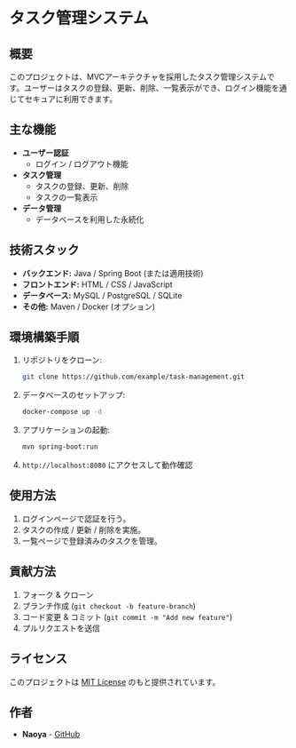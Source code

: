 # タスク管理システム

## 概要
このプロジェクトは、MVCアーキテクチャを採用したタスク管理システムです。ユーザーはタスクの登録、更新、削除、一覧表示ができ、ログイン機能を通じてセキュアに利用できます。

## 主な機能
- **ユーザー認証**
  - ログイン / ログアウト機能
- **タスク管理**
  - タスクの登録、更新、削除
  - タスクの一覧表示
- **データ管理**
  - データベースを利用した永続化

## 技術スタック
- **バックエンド:** Java / Spring Boot (または適用技術)
- **フロントエンド:** HTML / CSS / JavaScript
- **データベース:** MySQL / PostgreSQL / SQLite
- **その他:** Maven / Docker (オプション)

## 環境構築手順
1. リポジトリをクローン:
   ```sh
   git clone https://github.com/example/task-management.git
2. データベースのセットアップ:
   ```sh
   docker-compose up -d
   ```
3. アプリケーションの起動:
   ```sh
   mvn spring-boot:run
   ```
4. `http://localhost:8080` にアクセスして動作確認

## 使用方法
1. ログインページで認証を行う。
2. タスクの作成 / 更新 / 削除を実施。
3. 一覧ページで登録済みのタスクを管理。

## 貢献方法
1. フォーク & クローン
2. ブランチ作成 (`git checkout -b feature-branch`)
3. コード変更 & コミット (`git commit -m "Add new feature"`)
4. プルリクエストを送信

## ライセンス
このプロジェクトは [MIT License](LICENSE) のもと提供されています。

## 作者
- **Naoya** - [GitHub](https://github.com/naoya)
```